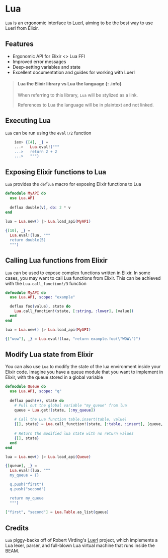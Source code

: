 # Lua

<!-- MDOC !-->

`Lua` is an ergonomic interface to [Luerl](https://github.com/rvirding/luerl), aiming to be the best way to use Luerl from Elixir.

## Features

* Ergonomic API for Elixir <> Lua FFI
* Improved error messages
* Deep-setting variables and state
* Excellent documentation and guides for working with Luerl

> #### Lua the Elixir library vs Lua the language {: .info}
> When referring to this library, `Lua` will be stylized as a link.
> 
> References to Lua the language will be in plaintext and not linked.

## Executing Lua

`Lua` can be run using the `eval!/2` function

``` elixir
    iex> {[4], _} =
    ...>   Lua.eval!("""
    ...>   return 2 + 2
    ...>   """)

```

## Exposing Elixir functions to Lua

`Lua` provides the `deflua` macro for exposing Elixir functions to Lua

``` elixir
defmodule MyAPI do
  use Lua.API
      
  deflua double(v), do: 2 * v
end
    
lua = Lua.new() |> Lua.load_api(MyAPI)

{[10], _} =
  Lua.eval!(lua, """
  return double(5)
  """)

```

## Calling Lua functions from Elixir

`Lua` can be used to expose complex functions written in Elixir. In some cases, you may want to call Lua functions from Elixir. This can
be achieved with the `Lua.call_function!/3` function

``` elixir
defmodule MyAPI do
  use Lua.API, scope: "example"

  deflua foo(value), state do
    Lua.call_function!(state, [:string, :lower], [value])
  end
end

lua = Lua.new() |> Lua.load_api(MyAPI)

{["wow"], _} = Lua.eval!(lua, "return example.foo(\"WOW\")")
```

## Modify Lua state from Elixir

You can also use `Lua` to modify the state of the lua environment inside your Elixir code. Imagine you have a queue module that you
want to implement in Elixir, with the queue stored in a global variable

``` elixir
defmodule Queue do
  use Lua.API, scope: "q"
  
  deflua push(v), state do
    # Pull out the global variable "my_queue" from lua
    queue = Lua.get!(state, [:my_queue])
    
    # Call the Lua function table.insert(table, value)
    {[], state} = Lua.call_function!(state, [:table, :insert], [queue, v])
    
    # Return the modified lua state with no return values
    {[], state}
  end
end

lua = Lua.new() |> Lua.load_api(Queue)

{[queue], _} =
  Lua.eval!(lua, """
  my_queue = {}

  q.push("first")
  q.push("second")

  return my_queue
  """)
  
["first", "second"] = Lua.Table.as_list(queue)
```

## Credits

`Lua` piggy-backs off of Robert Virding's [Luerl](https://github.com/rvirding/luerl) project, which implements a Lua lexer, parser, and full-blown Lua virtual machine that runs inside the BEAM.
